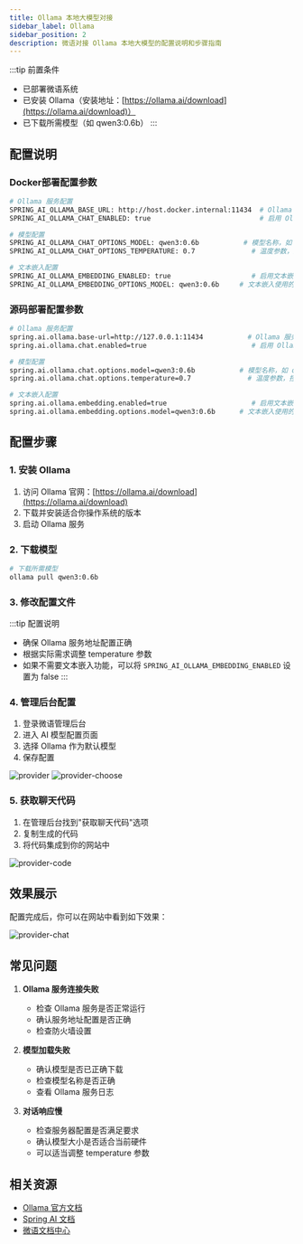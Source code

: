 ```yaml
---
title: Ollama 本地大模型对接
sidebar_label: Ollama
sidebar_position: 2
description: 微语对接 Ollama 本地大模型的配置说明和步骤指南
---
```


:::tip 前置条件

- 已部署微语系统
- 已安装 Ollama（安装地址：[https://ollama.ai/download](https://ollama.ai/download)）
- 已下载所需模型（如 qwen3:0.6b）
:::

## 配置说明

### Docker部署配置参数

```bash
# Ollama 服务配置
SPRING_AI_OLLAMA_BASE_URL: http://host.docker.internal:11434  # Ollama 服务地址
SPRING_AI_OLLAMA_CHAT_ENABLED: true                           # 启用 Ollama 对话功能

# 模型配置
SPRING_AI_OLLAMA_CHAT_OPTIONS_MODEL: qwen3:0.6b           # 模型名称，如 qwen3:0.6b
SPRING_AI_OLLAMA_CHAT_OPTIONS_TEMPERATURE: 0.7              # 温度参数，控制输出的随机性，范围 0-1

# 文本嵌入配置
SPRING_AI_OLLAMA_EMBEDDING_ENABLED: true                    # 启用文本嵌入功能
SPRING_AI_OLLAMA_EMBEDDING_OPTIONS_MODEL: qwen3:0.6b     # 文本嵌入使用的模型
```

### 源码部署配置参数

```bash
# Ollama 服务配置
spring.ai.ollama.base-url=http://127.0.0.1:11434           # Ollama 服务地址
spring.ai.ollama.chat.enabled=true                          # 启用 Ollama 对话功能

# 模型配置
spring.ai.ollama.chat.options.model=qwen3:0.6b           # 模型名称，如 qwen3:0.6b
spring.ai.ollama.chat.options.temperature=0.7              # 温度参数，控制输出的随机性，范围 0-1

# 文本嵌入配置
spring.ai.ollama.embedding.enabled=true                     # 启用文本嵌入功能
spring.ai.ollama.embedding.options.model=qwen3:0.6b      # 文本嵌入使用的模型
```

## 配置步骤

### 1. 安装 Ollama

1. 访问 Ollama 官网：[https://ollama.ai/download](https://ollama.ai/download)
2. 下载并安装适合你操作系统的版本
3. 启动 Ollama 服务

### 2. 下载模型

```bash
# 下载所需模型
ollama pull qwen3:0.6b
```

### 3. 修改配置文件

:::tip 配置说明

- 确保 Ollama 服务地址配置正确
- 根据实际需求调整 temperature 参数
- 如果不需要文本嵌入功能，可以将 `SPRING_AI_OLLAMA_EMBEDDING_ENABLED` 设置为 false
:::

### 4. 管理后台配置

1. 登录微语管理后台
2. 进入 AI 模型配置页面
3. 选择 Ollama 作为默认模型
4. 保存配置

![provider](/img/deploy/provider/provider.png)
![provider-choose](/img/deploy/provider/provider-choose.png)

### 5. 获取聊天代码

1. 在管理后台找到"获取聊天代码"选项
2. 复制生成的代码
3. 将代码集成到你的网站中

![provider-code](/img/deploy/provider/provider-code.png)

## 效果展示

配置完成后，你可以在网站中看到如下效果：

![provider-chat](/img/deploy/provider/provider-chat.png)

## 常见问题

1. **Ollama 服务连接失败**
   - 检查 Ollama 服务是否正常运行
   - 确认服务地址配置是否正确
   - 检查防火墙设置

2. **模型加载失败**
   - 确认模型是否已正确下载
   - 检查模型名称是否正确
   - 查看 Ollama 服务日志

3. **对话响应慢**
   - 检查服务器配置是否满足要求
   - 确认模型大小是否适合当前硬件
   - 可以适当调整 temperature 参数

## 相关资源

- [Ollama 官方文档](https://ollama.ai/docs)
- [Spring AI 文档](https://docs.spring.io/spring-ai/reference/api/chat/ollama-chat.html)
- [微语文档中心](/docs/intro)
